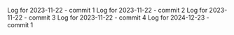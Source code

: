 Log for 2023-11-22 - commit 1
Log for 2023-11-22 - commit 2
Log for 2023-11-22 - commit 3
Log for 2023-11-22 - commit 4
Log for 2024-12-23 - commit 1
